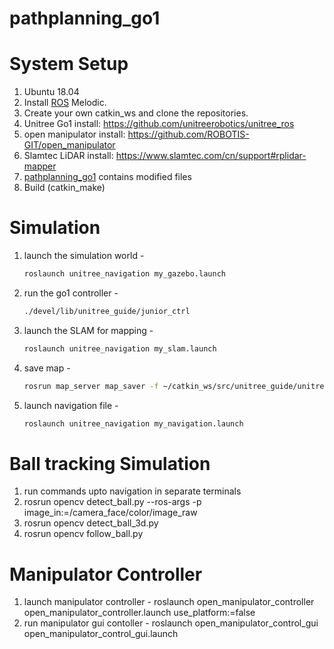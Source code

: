 # pathplanning_go1

# System Setup
1. Ubuntu 18.04
2. Install [ROS](http://wiki.ros.org/) Melodic.
3. Create your own catkin_ws and clone the repositories.
4. Unitree Go1 install: https://github.com/unitreerobotics/unitree_ros
5. open manipulator install: https://github.com/ROBOTIS-GIT/open_manipulator
6. Slamtec LiDAR install: https://www.slamtec.com/cn/support#rplidar-mapper
7. [pathplanning_go1](https://github.com/vchint6/pathplanning_go1) contains modified files
8. Build (catkin_make)


# Simulation
1. launch the simulation world -
   ```bash
   roslaunch unitree_navigation my_gazebo.launch
3. run the go1 controller -
   ```bash
   ./devel/lib/unitree_guide/junior_ctrl
5. launch the SLAM for mapping -
   ```bash
   roslaunch unitree_navigation my_slam.launch
7. save map -
   ```bash
   rosrun map_server map_saver -f ~/catkin_ws/src/unitree_guide/unitree_navigation/maps/sim_map
9. launch navigation file -
   ```bash
   roslaunch unitree_navigation my_navigation.launch


# Ball tracking Simulation
1. run commands upto navigation in separate terminals
2. rosrun opencv detect_ball.py --ros-args -p image_in:=/camera_face/color/image_raw
3. rosrun opencv detect_ball_3d.py
4. rosrun opencv follow_ball.py


# Manipulator Controller
1. launch manipulator controller - roslaunch open_manipulator_controller open_manipulator_controller.launch use_platform:=false
2. run manipulator gui contoller - roslaunch open_manipulator_control_gui open_manipulator_control_gui.launch
   

